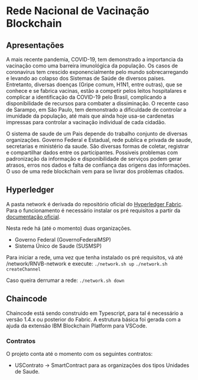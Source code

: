 # Rede Nacional de Vacinação Blockchain

## Apresentações

A mais recente pandemia, COVID-19, tem demonstrado a importancia da vacinação como uma barreira imunológica da população.  Os casos de coronavirus tem crescido exponencialmente pelo mundo sobrecarregando e levando ao colapso dos Sistemas de Saúde de diversos países.
Entretanto, diversas doenças (Gripe comum, H1N1, entre outras), que se conhece e se fabrica vacinas, estão a competir pelos leitos hospitalares e complicar a identificação da COVID-19 pelo Brasil, complicando a disponibilidade de recursos para combater a dissiminação.
O recente caso de Sarampo, em São Paulo, tem demonstrado a dificuldade de controlar a imunidade da população, até mais que ainda hoje usa-se cardenetas impressas para controlar a vacinação individual de cada cidadão.

O sistema de saude de um Pais depende do trabalho conjunto de diversas organizações. Governo Federal e Estadual, rede publica e privada de saude, secretarias e ministério da saude. São diversas formas de coletar, registrar e compartilhar dados entre os participantes. Possiveis problemas com padronização da informação e disponibilidade de serviços podem gerar atrasos, erros nos dados e falta de confiança das origens das informações. O uso de uma rede blockchain vem para se livrar dos problemas citados.

## Hyperledger

A pasta network é derivada do repositório oficial do [Hyperledger Fabric](https://github.com/hyperledger/fabric-samples). Para o funcionamento é necessário instalar os pré requisitos a partir da [documentação oficial](https://hyperledger-fabric.readthedocs.io/en/latest/install.html).

Nesta rede há (até o momento) duas organizações.
- Governo Federal (GovernoFederalMSP)
- Sistema Único de Saude (SUSMSP)

Para iniciar a rede, uma vez que tenha instalado os pré requisitos, vá até /network/RNVB-network e execute:
`./network.sh up`
`./network.sh createChannel`

Caso queira derrumar a rede:
`./network.sh down`

## Chaincode

Chaincode está sendo construido em Typescript, para tal é necessário a versão 1.4.x ou posterior do Fabric. A estrutura básica foi gerada com a ajuda da extensão IBM Blockchain Platform para VSCode.

### Contratos

O projeto conta até o momento com os seguintes contratos:

* USContrato -> SmartContract para as organizações dos tipos Unidades de Saude.